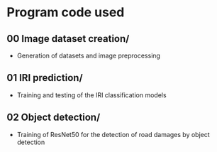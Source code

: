 # Program code used

## 00 Image dataset creation/
- Generation of datasets and image preprocessing

## 01 IRI prediction/
- Training and testing of the IRI classification models

## 02 Object detection/
- Training of ResNet50 for the detection of road damages by object detection